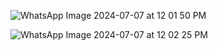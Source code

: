 ![WhatsApp Image 2024-07-07 at 12 01 50 PM](https://github.com/nipunayasanga/Marque-Social-Icons/assets/66476609/d6fb1f82-41e6-4ae4-b0af-b22d23ed6e19)


![WhatsApp Image 2024-07-07 at 12 02 25 PM](https://github.com/nipunayasanga/Marque-Social-Icons/assets/66476609/6f44dab3-19a5-4dc8-a8a2-cf382b56a76c)
